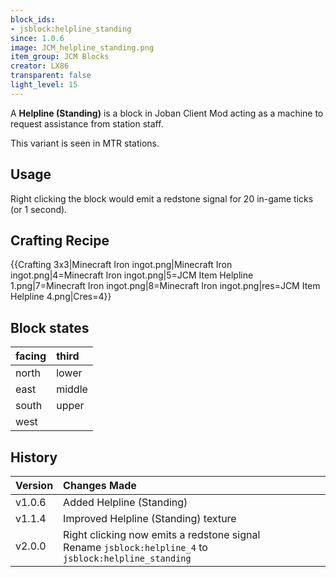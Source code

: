 ```yaml
---
block_ids:
- jsblock:helpline_standing
since: 1.0.6
image: JCM_helpline_standing.png
item_group: JCM Blocks
creator: LX86
transparent: false
light_level: 15
---
```


A **Helpline (Standing)** is a block in Joban Client Mod acting as a machine to request assistance from station staff.

This variant is seen in MTR stations.

## Usage
Right clicking the block would emit a redstone signal for 20 in-game ticks (or 1 second).

## Crafting Recipe
{{Crafting 3x3|Minecraft Iron ingot.png|Minecraft Iron ingot.png|4=Minecraft Iron ingot.png|5=JCM Item Helpline 1.png|7=Minecraft Iron ingot.png|8=Minecraft Iron ingot.png|res=JCM Item Helpline 4.png|Cres=4}}

## Block states
| facing | third  |
|:-------|:-------|
| north  | lower  |
| east   | middle |
| south  | upper  |
| west   |        |

## History
| Version | Changes Made                                                                                             |
|:--------|:---------------------------------------------------------------------------------------------------------|
| v1.0.6  | Added Helpline (Standing)                                                                                |
| v1.1.4  | Improved Helpline (Standing) texture                                                                     |
| v2.0.0  | Right clicking now emits a redstone signal<br>Rename `jsblock:helpline_4` to `jsblock:helpline_standing` |